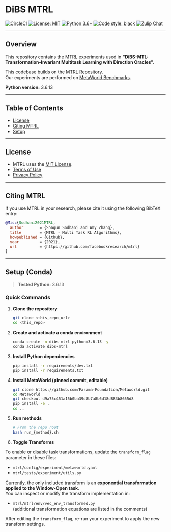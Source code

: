 # DiBS MTRL

[![CircleCI](https://circleci.com/gh/facebookresearch/mtrl.svg?style=svg&circle-token=8cc8eb1b9666a65e27a21c39b5d5398744365894)](https://circleci.com/gh/facebookresearch/mtrl)
[![License: MIT](https://img.shields.io/badge/License-MIT-green.svg)](https://github.com/facebookresearch/mtrl/blob/main/LICENSE)
[![Python 3.6+](https://img.shields.io/badge/python-3.6+-blue.svg)](https://www.python.org/downloads/release/python-360/)
[![Code style: black](https://img.shields.io/badge/code%20style-black-000000.svg)](https://github.com/psf/black)
[![Zulip Chat](https://img.shields.io/badge/zulip-join_chat-brightgreen.svg)](https://mtenv.zulipchat.com)

---

## Overview  
This repository contains the MTRL experiments used in **"DiBS-MTL: Transformation-Invariant Multitask Learning with Direction Oracles".**

This codebase builds on the [MTRL Repository](https://github.com/facebookresearch/mtrl).  
Our experiments are performed on [MetaWorld Benchmarks](https://github.com/Farama-Foundation/Metaworld).

**Python version:** 3.6.13  

---

## Table of Contents  
- [License](#license)  
- [Citing MTRL](#citing-mtrl)  
- [Setup](#setup)  

---

## License  
- MTRL uses the [MIT License](https://github.com/facebookresearch/mtrl/blob/main/LICENSE).  
- [Terms of Use](https://opensource.facebook.com/legal/terms)  
- [Privacy Policy](https://opensource.facebook.com/legal/privacy)  

---

## Citing MTRL  
If you use MTRL in your research, please cite it using the following BibTeX entry:

```bibtex
@Misc{Sodhani2021MTRL,
  author       = {Shagun Sodhani and Amy Zhang},
  title        = {MTRL - Multi Task RL Algorithms},
  howpublished = {Github},
  year         = {2021},
  url          = {https://github.com/facebookresearch/mtrl}
}
```

---

## Setup (Conda)

> **Tested Python:** 3.6.13

### Quick Commands

1. **Clone the repository**
   ```bash
   git clone <this_repo_url>
   cd <this_repo>
   ```

2. **Create and activate a conda environment**
   ```bash
   conda create -n dibs-mtrl python=3.6.13 -y
   conda activate dibs-mtrl
   ```

3. **Install Python dependencies**
   ```bash
   pip install -r requirements/dev.txt
   pip install -r requirements.txt
   ```

4. **Install MetaWorld (pinned commit, editable)**
   ```bash
   git clone https://github.com/Farama-Foundation/Metaworld.git
   cd Metaworld
   git checkout d9a75c451a15b0ba39d8b7a8b6d18d883b8655d8
   pip install -e .
   cd ..
   ```

5. **Run methods**
   ```bash
   # From the repo root
   bash run_{method}.sh
   ```

6. **Toggle Transforms**

To enable or disable task transformations, update the `transform_flag` parameter in these files:

- `mtrl/config/experiment/metaworld.yaml`  
- `mtrl/tests/experiment/utils.py`

Currently, the only included transform is an **exponential transformation applied to the Window-Open task**.  
You can inspect or modify the transform implementation in:

- `mtrl/mtrl/env/vec_env_transformed.py`  
  (additional transformation equations are listed in the comments)

After editing the `transform_flag`, re-run your experiment to apply the new transform settings.


